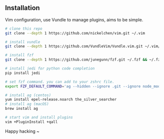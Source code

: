 
## Installation

Vim configuration, use Vundle to manage plugins, aims to be simple.

```bash
# clone this repo
git clone --depth 1 https://github.com/nickelchen/vim.git ~/.vim

# install vundle
git clone --depth 1 https://github.com/VundleVim/Vundle.vim.git ~/.vim/bundle/Vundle.vim

# install fzf
git clone --depth 1 https://github.com/junegunn/fzf.git ~/.fzf && ~/.fzf/install --all

# install jedi for python code completion
pip install jedi

# set fzf command. you can add to your zshrc file.
export FZF_DEFAULT_COMMAND='ag --hidden --ignore .git --ignore node_modules -g ""'

# install ag (centos)
yum install epel-release.noarch the_silver_searcher
# install ag (macOS)
brew install ag

# start vim and install plugins
vim +PluginInstall +qall

```

Happy hacking ~

